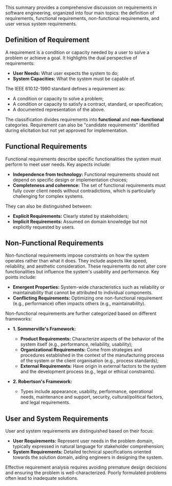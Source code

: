This summary provides a comprehensive discussion on requirements in software engineering, organized into four main topics: the definition of requirements, functional requirements, non-functional requirements, and user versus system requirements.

## Definition of Requirement

A requirement is a condition or capacity needed by a user to solve a problem or achieve a goal. It highlights the dual perspective of requirements:

- **User Needs:** What user expects the system to do;
- **System Capacities:** What the system must be capable of.

The IEEE 610.12-1990 standard defines a requirement as:

- A condition or capacity to solve a problem;
- A condition or capacity to satisfy a contract, standard, or specification;
- A documented representation of the above.

The classification divides requirements into **functional** and **non-functional** categories. Requirement can also be "candidate requirements" identified during elicitation but not yet approved for implementation.

## Functional Requirements

Functional requirements describe specific functionalities the system must perform to meet user needs. Key aspects include:

- **Independence from technology:** Functional requirements should not depend on specific design or implementation choices;
- **Completeness and coherence:** The set of functional requirements must fully cover client needs without contradictions, which is particularly challenging for complex systems.

They can also be distinguished between:

- **Explicit Requirements:** Clearly stated by stakeholders;
- **Implicit Requirements:** Assumed on domain knowledge but not explicitly requested by users.

## Non-Functional Requirements

Non-functional requirements impose constraints on how the system operates rather than what it does. They include aspects like speed, reliability, and aesthetic consideration. These requirements do not alter core functionalities but influence the system's usability and performance. Key points include:

- **Emergent Properties:** System-wide characteristics such as reliability or maintainability that cannot be attributed to individual components.
- **Conflicting Requirements:** Optimizing one non-functional requirement (e.g., performance) often impacts others (e.g., maintainability).

Non-functional requirements are further categorized based on different frameworks:

- **1. Sommerville's Framework:**
	- **Product Requirements:** Characterize aspects of the behavior of the system itself (e.g., performance, reliability, usability);
	- **Organizational Requirements:** Come from strategies and procedures established in the context of the manufacturing process of the system or the client organisation (e.g., process standards);
	- **External Requirements:** Have origin in external factors to the system and the development process (e.g., legal or ethical constraints).

- **2. Robertson's Framework:**
	- Types include appearance, usability, performance, operational needs, maintenance and support, security, cultural/political factors, and legal requirements.

## User and System Requirements

User and system requirements are distinguished based on their focus:

- **User Requirements:** Represent user needs in the problem domain, typically expressed in natural language for stakeholder comprehension;
- **System Requirements:** Detailed technical specifications oriented towards the solution domain, aiding engineers in designing the system.

Effective requirement analysis requires avoiding premature design decisions and ensuring the problem is well-characterized. Poorly formulated problems often lead to inadequate solutions.